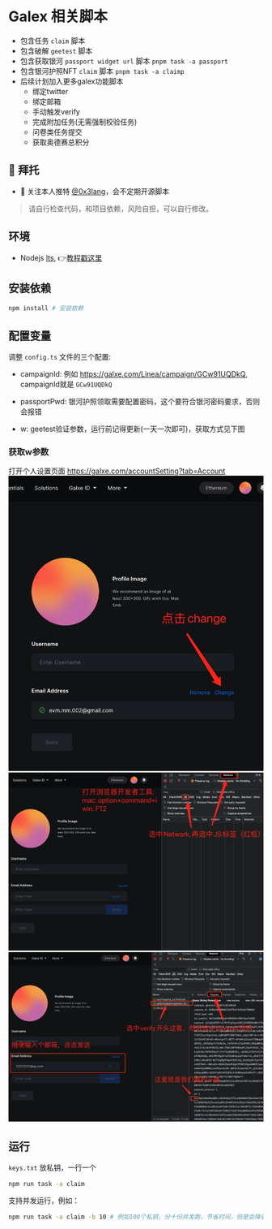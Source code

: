 # Galex 相关脚本

- 包含任务 `claim` 脚本
- 包含破解 `geetest` 脚本
- 包含获取银河 `passport widget url` 脚本 `pnpm task -a passport`
- 包含银河护照NFT `claim` 脚本 `pnpm task -a claimp`
- 后续计划加入更多galex功能脚本
  - 绑定twitter
  - 绑定邮箱
  - 手动触发verify
  - 完成附加任务(无需强制校验任务)
  - 问卷类任务提交
  - 获取奥德赛总积分

## 🤲 拜托

- 🥹 关注本人推特 [@0x3lang](https://twitter.com/0x3lang)，会不定期开源脚本 

> 请自行检查代码，和项目依赖，风险自担，可以自行修改。

## 环境

- Nodejs [lts](https://nodejs.org/en/download), 👉[教程戳这里](https://www.liaoxuefeng.com/wiki/1022910821149312/1023025597810528)

## 安装依赖

```bash
npm install # 安装依赖
```

## 配置变量

调整 `config.ts` 文件的三个配置:

- campaignId: 例如 https://galxe.com/Linea/campaign/GCw91UQDkQ, campaignId就是 `GCw91UQDkQ`

- passportPwd: 银河护照领取需要配置密码，这个要符合银河密码要求，否则会报错

- w: geetest验证参数，运行前记得更新(一天一次即可)，获取方式见下图

### 获取w参数

打开个人设置页面 https://galxe.com/accountSetting?tab=Account
![geetest_1](./public/galex_w_1.png)
![geetest_2](./public/galex_w_2.png)
![geetest_3](./public/galex_w_3.png)

## 运行

`keys.txt` 放私钥，一行一个

```bash
npm run task -a claim 
```

支持并发运行，例如：

```bash
npm run task -a claim -b 10 # 例如100个私钥，分十份并发跑，节省时间，但是会降低容错
```
